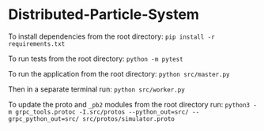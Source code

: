 # Distributed-Particle-System

To install dependencies from the root directory:
`pip install -r requirements.txt`

To run tests from the root directory:
`python -m pytest`

To run the application from the root directory:
`python src/master.py`

Then in a separate terminal run:
`python src/worker.py`

To update the proto and `_pb2` modules from the root directory run:
`python3 -m grpc_tools.protoc -I.src/protos --python_out=src/ --grpc_python_out=src/ src/protos/simulator.proto`
